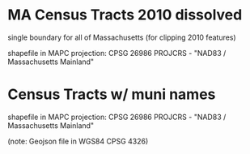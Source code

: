 # MA Census Tracts 2010 dissolved

single boundary for all of Massachusetts (for clipping 2010 features)

shapefile in MAPC projection: CPSG 26986
PROJCRS - "NAD83 / Massachusetts Mainland"


# Census Tracts w/ muni names

shapefile in MAPC projection: CPSG 26986
PROJCRS - "NAD83 / Massachusetts Mainland"

(note: Geojson file in WGS84 CPSG 4326)